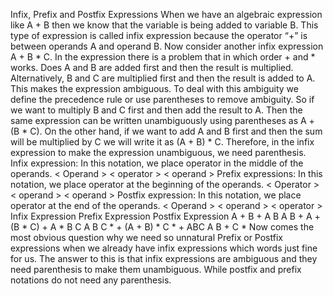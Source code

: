 Infix, Prefix and Postfix Expressions
When we have an algebraic expression like A + B then we know that the variable is being added to variable B. This
type of expression is called infix expression because the operator “+” is between operands A and operand B.
Now consider another infix expression A + B * C. In the expression there is a problem that in which order + and *
works. Does A and B are added first and then the result is multiplied. Alternatively, B and C are multiplied first and
then the result is added to A. This makes the expression ambiguous. To deal with this ambiguity we define the
precedence rule or use parentheses to remove ambiguity.
So if we want to multiply B and C first and then add the result to A. Then the same expression can be written
unambiguously using parentheses as A + (B * C). On the other hand, if we want to add A and B first and then the sum
will be multiplied by C we will write it as (A + B) * C. Therefore, in the infix expression to make the expression
unambiguous, we need parenthesis.
Infix expression: In this notation, we place operator in the middle of the operands.
< Operand > < operator > < operand >
Prefix expressions: In this notation, we place operator at the beginning of the operands.
< Operator > < operand > < operand >
Postfix expression: In this notation, we place operator at the end of the operands.
< Operand > < operand > < operator >
Infix Expression Prefix Expression Postfix Expression
A + B + A B A B +
A + (B * C) + A * B C A B C * +
(A + B) * C * + ABC A B + C *
Now comes the most obvious question why we need so unnatural Prefix or Postfix expressions when we already have
infix expressions which words just fine for us. The answer to this is that infix expressions are ambiguous and they need
parenthesis to make them unambiguous. While postfix and prefix notations do not need any parenthesis.